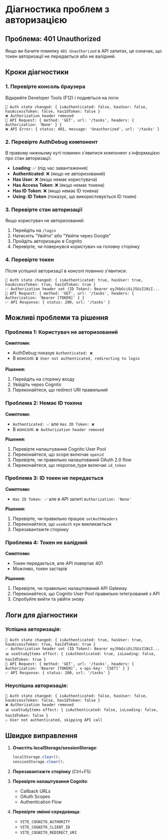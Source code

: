 # Діагностика проблем з авторизацією

## Проблема: 401 Unauthorized

Якщо ви бачите помилку `401 Unauthorized` в API запитах, це означає, що токен авторизації не передається або не валідний.

## Кроки діагностики

### 1. Перевірте консоль браузера

Відкрийте Developer Tools (F12) і подивіться на логи:

```
🔐 Auth state changed: { isAuthenticated: false, hasUser: false, hasAccessToken: false, hasIdToken: false }
❌ Authorization header removed
🚀 API Request: { method: 'GET', url: '/tasks', headers: { Authorization: 'None' } }
❌ API Error: { status: 401, message: 'Unauthorized', url: '/tasks' }
```

### 2. Перевірте AuthDebug компонент

В правому нижньому куті повинен з'явитися компонент з інформацією про стан авторизації:

- **Loading**: ✅ (під час завантаження)
- **Authenticated**: ❌ (якщо не авторизований)
- **Has User**: ❌ (якщо немає користувача)
- **Has Access Token**: ❌ (якщо немає токена)
- **Has ID Token**: ❌ (якщо немає ID токена)
- **Using: ID Token** (показує, що використовується ID токен)

### 3. Перевірте стан авторизації

Якщо користувач не авторизований:
1. Перейдіть на `/login`
2. Натисніть "Увійти" або "Увійти через Google"
3. Пройдіть авторизацію в Cognito
4. Перевірте, чи повернувся користувач на головну сторінку

### 4. Перевірте токен

Після успішної авторизації в консолі повинно з'явитися:

```
🔐 Auth state changed: { isAuthenticated: true, hasUser: true, hasAccessToken: true, hasIdToken: true }
✅ Authorization header set (ID Token): Bearer eyJhbGciOiJSUzI1NiI...
🚀 API Request: { method: 'GET', url: '/tasks', headers: { Authorization: 'Bearer [TOKEN]' } }
✅ API Response: { status: 200, url: '/tasks' }
```

## Можливі проблеми та рішення

### Проблема 1: Користувач не авторизований

**Симптоми:**
- AuthDebug показує `Authenticated: ❌`
- В консолі: `🔒 User not authenticated, redirecting to login`

**Рішення:**
1. Перейдіть на сторінку входу
2. Увійдіть через Cognito
3. Переконайтеся, що redirect URI правильний

### Проблема 2: Немає ID токена

**Симптоми:**
- `Authenticated: ✅` але `Has ID Token: ❌`
- В консолі: `❌ Authorization header removed`

**Рішення:**
1. Перевірте налаштування Cognito User Pool
2. Переконайтеся, що scope включає `openid`
3. Перевірте, чи правильно налаштований OAuth 2.0 flow
4. Переконайтеся, що response_type включає `id_token`

### Проблема 3: ID токен не передається

**Симптоми:**
- `Has ID Token: ✅` але в API запиті `Authorization: 'None'`

**Рішення:**
1. Перевірте, чи правильно працює `setAuthHeaders`
2. Переконайтеся, що `useAuth` хук викликається
3. Перезавантажте сторінку

### Проблема 4: Токен не валідний

**Симптоми:**
- Токен передається, але API повертає 401
- Можливо, токен застарів

**Рішення:**
1. Перевірте, чи правильно налаштований API Gateway
2. Переконайтеся, що Cognito User Pool правильно інтегрований з API
3. Спробуйте вийти та увійти знову

## Логи для діагностики

### Успішна авторизація:
```
🔐 Auth state changed: { isAuthenticated: true, hasUser: true, hasAccessToken: true, hasIdToken: true }
✅ Authorization header set (ID Token): Bearer eyJhbGciOiJSUzI1NiI...
📊 useStudyItems effect: { isAuthenticated: true, isLoading: false, hasIdToken: true }
🚀 API Request: { method: 'GET', url: '/tasks', headers: { Authorization: 'Bearer [TOKEN]', x-api-key: '[SET]' } }
✅ API Response: { status: 200, url: '/tasks' }
```

### Неуспішна авторизація:
```
🔐 Auth state changed: { isAuthenticated: false, hasUser: false, hasAccessToken: false, hasIdToken: false }
❌ Authorization header removed
📊 useStudyItems effect: { isAuthenticated: false, isLoading: false, hasIdToken: false }
⚠️ User not authenticated, skipping API call
```

## Швидке виправлення

1. **Очистіть localStorage/sessionStorage**:
   ```javascript
   localStorage.clear();
   sessionStorage.clear();
   ```

2. **Перезавантажте сторінку** (Ctrl+F5)

3. **Перевірте налаштування Cognito**:
   - Callback URLs
   - OAuth Scopes
   - Authentication Flow

4. **Перевірте змінні середовища**:
   - `VITE_COGNITO_AUTHORITY`
   - `VITE_COGNITO_CLIENT_ID`
   - `VITE_COGNITO_REDIRECT_URI`
